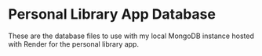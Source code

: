 # Personal Library App Database

These are the database files to use with my local MongoDB instance hosted with Render for the personal library app.